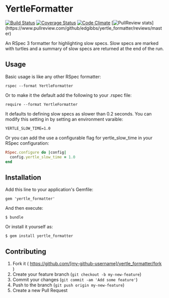 # YertleFormatter
[![Build Status](https://travis-ci.org/edgibbs/yertle_formatter.svg?branch=master)](https://travis-ci.org/edgibbs/yertle_formatter)
[![Coverage Status](https://img.shields.io/coveralls/edgibbs/yertle_formatter.svg)](https://coveralls.io/r/edgibbs/yertle_formatter?branch=master)
[![Code Climate](https://codeclimate.com/github/edgibbs/yertle_formatter/badges/gpa.svg)](https://codeclimate.com/github/edgibbs/yertle_formatter)
[![PullReview stats](https://www.pullreview.com/github/edgibbs/yertle_formatter/badges/master.svg?)](https://www.pullreview.com/github/edgibbs/yertle_formatter/reviews/master)

An RSpec 3 formatter for highlighting slow specs.  Slow specs are marked with turtles and a summary of slow specs are returned at the end of the run.

## Usage

Basic usage is like any other RSpec formatter:

    rspec --format YertleFormatter

Or to make it the default add the following to your .rspec file:

    require --format YertleFormatter

It defaults to defining slow specs as slower than 0.2 seconds.  You can modify this setting in by setting an environment varaible:

    YERTLE_SLOW_TIME=1.0

Or you can add the use a configurable flag for yertle_slow_time in your RSpec configuration:

```ruby
RSpec.configure do |config|
  config.yertle_slow_time = 1.0
end
```

## Installation

Add this line to your application's Gemfile:

    gem 'yertle_formatter'

And then execute:

    $ bundle

Or install it yourself as:

    $ gem install yertle_formatter

## Contributing

1. Fork it ( https://github.com/[my-github-username]/yertle_formatter/fork )
2. Create your feature branch (`git checkout -b my-new-feature`)
3. Commit your changes (`git commit -am 'Add some feature'`)
4. Push to the branch (`git push origin my-new-feature`)
5. Create a new Pull Request
